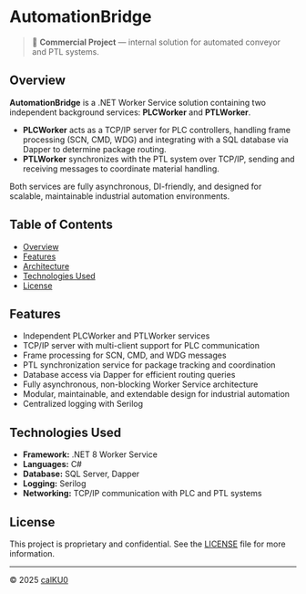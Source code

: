 # AutomationBridge

> 💼 **Commercial Project** — internal solution for automated conveyor and PTL systems.

## Overview

**AutomationBridge** is a .NET Worker Service solution containing two independent background services: **PLCWorker** and **PTLWorker**.

- **PLCWorker** acts as a TCP/IP server for PLC controllers, handling frame processing (SCN, CMD, WDG) and integrating with a SQL database via Dapper to determine package routing.
- **PTLWorker** synchronizes with the PTL system over TCP/IP, sending and receiving messages to coordinate material handling.

Both services are fully asynchronous, DI-friendly, and designed for scalable, maintainable industrial automation environments.

## Table of Contents

- [Overview](#overview)
- [Features](#features)
- [Architecture](#architecture)
- [Technologies Used](#technologies-used)
- [License](#license)

## Features

- Independent PLCWorker and PTLWorker services
- TCP/IP server with multi-client support for PLC communication
- Frame processing for SCN, CMD, and WDG messages
- PTL synchronization service for package tracking and coordination
- Database access via Dapper for efficient routing queries
- Fully asynchronous, non-blocking Worker Service architecture
- Modular, maintainable, and extendable design for industrial automation
- Centralized logging with Serilog

## Technologies Used

- **Framework:** .NET 8 Worker Service
- **Languages:** C#
- **Database:** SQL Server, Dapper
- **Logging:** Serilog
- **Networking:** TCP/IP communication with PLC and PTL systems

## License

This project is proprietary and confidential. See the [LICENSE](LICENSE) file for more information.

---

© 2025 [calKU0](https://github.com/calKU0)
